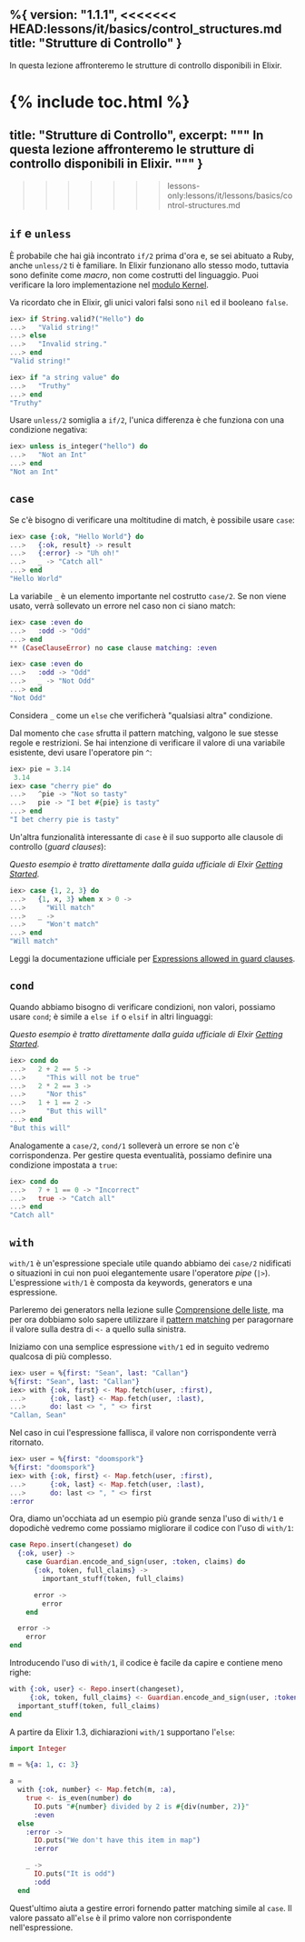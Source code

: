%{
  version: "1.1.1",
<<<<<<< HEAD:lessons/it/basics/control_structures.md
  title: "Strutture di Controllo"
}
---

In questa lezione affronteremo le strutture di controllo disponibili in Elixir.

{% include toc.html %}
=======
  title: "Strutture di Controllo",
  excerpt: """
  In questa lezione affronteremo le strutture di controllo disponibili in Elixir.
  """
}
---
>>>>>>> lessons-only:lessons/it/lessons/basics/control-structures.md

## `if` e `unless`

È probabile che hai già incontrato `if/2` prima d'ora e, se sei abituato a Ruby, anche `unless/2` ti è familiare.
In Elixir funzionano allo stesso modo, tuttavia sono definite come _macro_, non come costrutti del linguaggio. Puoi verificare la loro implementazione nel [modulo Kernel](https://hexdocs.pm/elixir/Kernel.html).

Va ricordato che in Elixir, gli unici valori falsi sono `nil` ed il booleano `false`.

```elixir
iex> if String.valid?("Hello") do
...>   "Valid string!"
...> else
...>   "Invalid string."
...> end
"Valid string!"

iex> if "a string value" do
...>   "Truthy"
...> end
"Truthy"
```

Usare `unless/2` somiglia a `if/2`, l'unica differenza è che funziona con una condizione negativa:

```elixir
iex> unless is_integer("hello") do
...>   "Not an Int"
...> end
"Not an Int"
```

## `case`

Se c'è bisogno di verificare una moltitudine di match, è possibile usare `case`:

```elixir
iex> case {:ok, "Hello World"} do
...>   {:ok, result} -> result
...>   {:error} -> "Uh oh!"
...>   _ -> "Catch all"
...> end
"Hello World"
```

La variabile `_` è un elemento importante nel costrutto `case/2`. Se non viene usato, verrà sollevato un errore nel caso non ci siano match:

```elixir
iex> case :even do
...>   :odd -> "Odd"
...> end
** (CaseClauseError) no case clause matching: :even

iex> case :even do
...>   :odd -> "Odd"
...>   _ -> "Not Odd"
...> end
"Not Odd"
```

Considera `_` come un `else` che verificherà "qualsiasi altra" condizione.

Dal momento che `case` sfrutta il pattern matching, valgono le sue stesse regole e restrizioni. Se hai intenzione di verificare il valore di una variabile esistente, devi usare l'operatore pin `^`:

```elixir
iex> pie = 3.14 
 3.14
iex> case "cherry pie" do
...>   ^pie -> "Not so tasty"
...>   pie -> "I bet #{pie} is tasty"
...> end
"I bet cherry pie is tasty"
```

Un'altra funzionalità interessante di `case` è il suo supporto alle clausole di controllo (_guard clauses_):

_Questo esempio è tratto direttamente dalla guida ufficiale di Elxir [Getting Started](http://elixir-lang.org/getting-started/case-cond-and-if.html#case)._

```elixir
iex> case {1, 2, 3} do
...>   {1, x, 3} when x > 0 ->
...>     "Will match"
...>   _ ->
...>     "Won't match"
...> end
"Will match"
```

Leggi la documentazione ufficiale per [Expressions allowed in guard clauses](https://hexdocs.pm/elixir/guards.html#list-of-allowed-expressions).


## `cond`

Quando abbiamo bisogno di verificare condizioni, non valori, possiamo usare `cond`; è simile a `else if` o `elsif` in altri linguaggi:

_Questo esempio è tratto direttamente dalla guida ufficiale di Elxir [Getting Started](http://elixir-lang.org/getting-started/case-cond-and-if.html#cond)._

```elixir
iex> cond do
...>   2 + 2 == 5 ->
...>     "This will not be true"
...>   2 * 2 == 3 ->
...>     "Nor this"
...>   1 + 1 == 2 ->
...>     "But this will"
...> end
"But this will"
```

Analogamente a `case/2`, `cond/1` solleverà un errore se non c'è corrispondenza. Per gestire questa eventualità, possiamo definire una condizione impostata a `true`:

```elixir
iex> cond do
...>   7 + 1 == 0 -> "Incorrect"
...>   true -> "Catch all"
...> end
"Catch all"
```

## `with`

`with/1` è un'espressione speciale utile quando abbiamo dei `case/2` nidificati o situazioni in cui non puoi elegantemente usare l'operatore _pipe_ (`|>`). L'espressione `with/1` è composta da keywords, generators e una espressione.

Parleremo dei generators nella lezione sulle [Comprensione delle liste](../comprehensions/), ma per ora dobbiamo solo sapere utilizzare il [pattern matching](../pattern-matching/) per paragornare il valore sulla destra di `<-` a quello sulla sinistra.

Iniziamo con una semplice espressione `with/1` ed in seguito vedremo qualcosa di più complesso.

```elixir
iex> user = %{first: "Sean", last: "Callan"}
%{first: "Sean", last: "Callan"}
iex> with {:ok, first} <- Map.fetch(user, :first),
...>      {:ok, last} <- Map.fetch(user, :last),
...>      do: last <> ", " <> first
"Callan, Sean"
```

Nel caso in cui l'espressione fallisca, il valore non corrispondente verrà ritornato.

```elixir
iex> user = %{first: "doomspork"}
%{first: "doomspork"}
iex> with {:ok, first} <- Map.fetch(user, :first),
...>      {:ok, last} <- Map.fetch(user, :last),
...>      do: last <> ", " <> first
:error
```

Ora, diamo un'occhiata ad un esempio più grande senza l'uso di `with/1` e dopodichè vedremo come possiamo migliorare il codice con l'uso di `with/1`:

```elixir
case Repo.insert(changeset) do
  {:ok, user} ->
    case Guardian.encode_and_sign(user, :token, claims) do
      {:ok, token, full_claims} ->
        important_stuff(token, full_claims)

      error ->
        error
    end

  error ->
    error
end
```

Introducendo l'uso di `with/1`, il codice è facile da capire e contiene meno righe:

```elixir
with {:ok, user} <- Repo.insert(changeset),
     {:ok, token, full_claims} <- Guardian.encode_and_sign(user, :token, claims) do
  important_stuff(token, full_claims)
end
```

A partire da Elixir 1.3, dichiarazioni `with/1` supportano l'`else`:

```elixir
import Integer

m = %{a: 1, c: 3}

a =
  with {:ok, number} <- Map.fetch(m, :a),
    true <- is_even(number) do
      IO.puts "#{number} divided by 2 is #{div(number, 2)}"
      :even
  else
    :error ->
      IO.puts("We don't have this item in map")
      :error

    _ ->
      IO.puts("It is odd")
      :odd
  end
```

Quest'ultimo aiuta a gestire errori fornendo patter matching simile al `case`. Il valore passato all'`else` è il primo valore non corrispondente nell'espressione.
